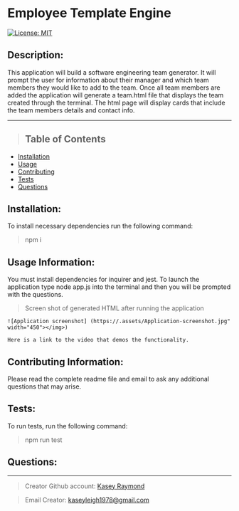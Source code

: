# Employee Template Engine

[![License: MIT](https://img.shields.io/badge/License-MIT-yellow.svg)](https://opensource.org/licenses/MIT)

## Description:

This application will build a software engineering team generator. It will prompt the user for information about their manager and which team members they would like to add to the team. Once all team members are added the application will generate a team.html file that displays the team created through the terminal. The html page will display cards that include the team members details and contact info.

---

> ## Table of Contents

- [Installation](#installation)
- [Usage](#usage)
- [Contributing](#contributing)
- [Tests](#tests)
- [Questions](#questions)

## Installation:

To install necessary dependencies run the following command:

> npm i

## Usage Information:

You must install dependencies for inquirer and jest. To launch the application type node app.js into the terminal and then you will be prompted with the questions.

> Screen shot of generated HTML after running the application

    ![Application screenshot] (https://.assets/Application-screenshot.jpg" width="450"></img>)

    Here is a link to the video that demos the functionality.

## Contributing Information:

Please read the complete readme file and email to ask any additional questions that may arise.

## Tests:

To run tests, run the following command:

> npm run test

## Questions:

---

> Creator Github account: [Kasey Raymond](https://api.github.com/users/KcRaymond)

> Email Creator: [kaseyleigh1978@gmail.com](mailto:)
